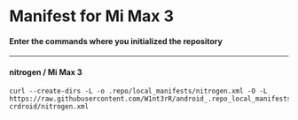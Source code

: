 # Manifest for Mi Max 3

#### Enter the commands where you initialized the repository

---------------------------------------
	
#### nitrogen / Mi Max 3
 	curl --create-dirs -L -o .repo/local_manifests/nitrogen.xml -O -L https://raw.githubusercontent.com/W1nt3rR/android_.repo_local_manifests/pie-crdroid/nitrogen.xml
